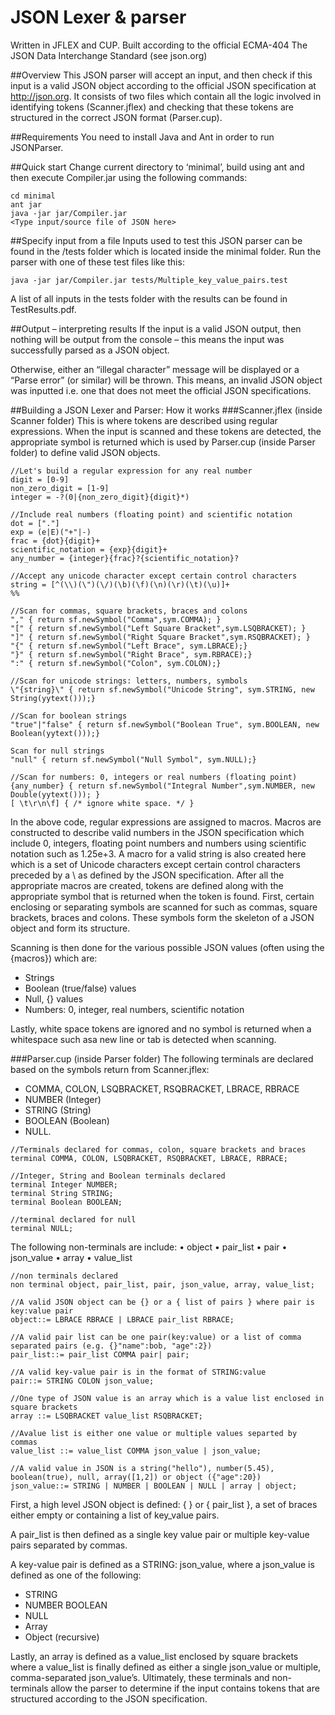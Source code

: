 # JSON Lexer & parser
Written in JFLEX and CUP. Built according to the official ECMA-404 The JSON Data Interchange Standard (see json.org)

##Overview
This JSON parser will accept an input, and then check if this input is a valid JSON object according to the official JSON specification at http://json.org. It consists of two files which contain all the logic involved in identifying tokens (Scanner.jflex) and checking that these tokens are structured in the correct JSON format (Parser.cup).

##Requirements
You need to install Java and Ant in order to run JSONParser.

##Quick start
Change current directory to ‘minimal’, build using ant and then execute Compiler.jar using the following commands:

```
cd minimal
ant jar
java -jar jar/Compiler.jar
<Type input/source file of JSON here>

```

##Specify input from a file
Inputs used to test this JSON parser can be found in the /tests folder which is located inside the minimal folder. Run the parser with one of these test files like this:

```
java -jar jar/Compiler.jar tests/Multiple_key_value_pairs.test

```

A list of all inputs in the tests folder with the results can be found in TestResults.pdf.

##Output – interpreting results
If the input is a valid JSON output, then nothing will be output from the console – this means the input was successfully parsed as a JSON object.

Otherwise, either an “illegal character” message will be displayed or a “Parse error” (or similar) will be thrown. This means, an invalid JSON object was inputted i.e. one that does not meet the official JSON specifications.

##Building a JSON Lexer and Parser: How it works
###Scanner.jflex (inside Scanner folder)
This is where tokens are described using regular expressions. When the input is scanned and these tokens are detected, the appropriate symbol is returned which is used by Parser.cup (inside Parser folder) to define valid JSON objects.

```
//Let's build a regular expression for any real number
digit = [0-9]
non_zero_digit = [1-9]
integer = -?(0|{non_zero_digit}{digit}*)

//Include real numbers (floating point) and scientific notation
dot = ["."]
exp = (e|E)("+"|-)
frac = {dot}{digit}+
scientific_notation = {exp}{digit}+
any_number = {integer}{frac}?{scientific_notation}?

//Accept any unicode character except certain control characters
string = [^(\\)(\")(\/)(\b)(\f)(\n)(\r)(\t)(\u)]+
%%

//Scan for commas, square brackets, braces and colons
"," { return sf.newSymbol("Comma",sym.COMMA); }
"[" { return sf.newSymbol("Left Square Bracket",sym.LSQBRACKET); }
"]" { return sf.newSymbol("Right Square Bracket",sym.RSQBRACKET); }
"{" { return sf.newSymbol("Left Brace", sym.LBRACE);}
"}" { return sf.newSymbol("Right Brace", sym.RBRACE);}
":" { return sf.newSymbol("Colon", sym.COLON);}

//Scan for unicode strings: letters, numbers, symbols
\"{string}\" { return sf.newSymbol("Unicode String", sym.STRING, new String(yytext()));}

//Scan for boolean strings
"true"|"false" { return sf.newSymbol("Boolean True", sym.BOOLEAN, new Boolean(yytext()));}

Scan for null strings
"null" { return sf.newSymbol("Null Symbol", sym.NULL);}

//Scan for numbers: 0, integers or real numbers (floating point)
{any_number} { return sf.newSymbol("Integral Number",sym.NUMBER, new Double(yytext())); }
[ \t\r\n\f] { /* ignore white space. */ }
```

In the above code, regular expressions are assigned to macros. Macros are constructed to describe valid numbers in the JSON specification which include 0, integers, floating point numbers and numbers using scientific notation such as 1.25e+3. A macro for a valid string is also created here which is a set of Unicode characters except certain control characters preceded by a \ as defined by the JSON specification. After all the appropriate macros are created, tokens are defined along with the appropriate symbol that is returned when the token is found. First, certain enclosing or separating symbols are scanned for such as commas, square brackets, braces and colons. These symbols form the skeleton of a JSON object and form its structure.

Scanning is then done for the various possible JSON values (often using the {macros}) which are:
* Strings
* Boolean (true/false) values
* Null, {} values
* Numbers: 0, integer, real numbers, scientific notation

Lastly, white space tokens are ignored and no symbol is returned when a whitespace such asa new line or tab is detected when scanning.

###Parser.cup (inside Parser folder)
The following terminals are declared based on the symbols return from Scanner.jflex:
* COMMA, COLON, LSQBRACKET, RSQBRACKET, LBRACE, RBRACE
* NUMBER (Integer)
* STRING (String)
* BOOLEAN (Boolean)
* NULL.

```
//Terminals declared for commas, colon, square brackets and braces
terminal COMMA, COLON, LSQBRACKET, RSQBRACKET, LBRACE, RBRACE;

//Integer, String and Boolean terminals declared
terminal Integer NUMBER;
terminal String STRING;
terminal Boolean BOOLEAN;

//terminal declared for null
terminal NULL;
```
The following non-terminals are include:
• object
• pair_list
• pair
• json_value
• array
• value_list

```
//non terminals declared
non terminal object, pair_list, pair, json_value, array, value_list;

//A valid JSON object can be {} or a { list of pairs } where pair is key:value pair
object::= LBRACE RBRACE | LBRACE pair_list RBRACE;

//A valid pair list can be one pair(key:value) or a list of comma separated pairs (e.g. {}"name":bob, "age":2})
pair_list::= pair_list COMMA pair| pair;

//A valid key-value pair is in the format of STRING:value
pair::= STRING COLON json_value;

//One type of JSON value is an array which is a value list enclosed in square brackets
array ::= LSQBRACKET value_list RSQBRACKET;

//Avalue list is either one value or multiple values separted by commas
value_list ::= value_list COMMA json_value | json_value;

//A valid value in JSON is a string("hello"), number(5.45), boolean(true), null, array([1,2]) or object ({"age":20})
json_value::= STRING | NUMBER | BOOLEAN | NULL | array | object;
```
First, a high level JSON object is defined: { } or { pair_list }, a set of braces either empty or containing a list of key_value pairs.

A pair_list is then defined as a single key value pair or multiple key-value pairs separated by
commas.

A key-value pair is defined as a STRING: json_value, where a json_value is defined as one of
the following:
* STRING
* NUMBER BOOLEAN
* NULL
* Array
* Object (recursive)

Lastly, an array is defined as a value_list enclosed by square brackets where a value_list is
finally defined as either a single json_value or multiple, comma-separated json_value’s.
Ultimately, these terminals and non-terminals allow the parser to determine if the input
contains tokens that are structured according to the JSON specification.
